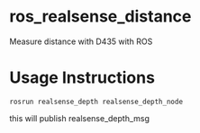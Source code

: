# ros_realsense_distance
Measure distance with D435 with ROS 

# Usage Instructions

    rosrun realsense_depth realsense_depth_node
    
this will publish realsense_depth_msg

